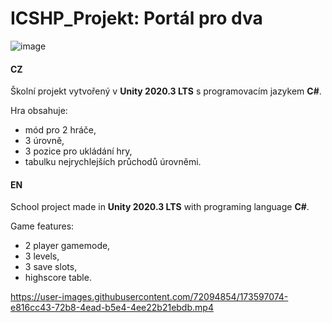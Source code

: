 <h1>ICSHP_Projekt: Portál pro dva</h1> 

![image](https://user-images.githubusercontent.com/72094854/173788972-6a25a433-e42b-48da-a5eb-399d5378dfd6.png)

 #### **CZ**

Školní projekt vytvořený v **Unity 2020.3 LTS** s programovacím jazykem **C#**.


 Hra obsahuje:

 - mód pro 2 hráče,
 - 3 úrovně,
 - 3 pozice pro ukládání hry,
 - tabulku nejrychlejších průchodů úrovněmi.


  
 #### **EN**

School project made in **Unity 2020.3 LTS** with programing language **C#**.

 Game features:

 - 2 player gamemode,
 - 3 levels,
 - 3 save slots,
 - highscore table.


https://user-images.githubusercontent.com/72094854/173597074-e816cc43-72b8-4ead-b5e4-4ee22b21ebdb.mp4

